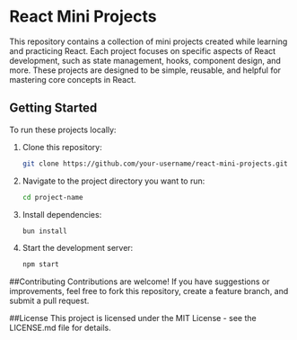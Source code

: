 # React Mini Projects

This repository contains a collection of mini projects created while learning and practicing React. Each project focuses on specific aspects of React development, such as state management, hooks, component design, and more. These projects are designed to be simple, reusable, and helpful for mastering core concepts in React.

## Getting Started

To run these projects locally:
1. Clone this repository:
   ```bash
   git clone https://github.com/your-username/react-mini-projects.git
   ```

2. Navigate to the project directory you want to run:
   ```bash
   cd project-name
   ```
3. Install dependencies:
   ```bash
   bun install
   ```
4. Start the development server:
   ```bash
   npm start
   ```

##Contributing
Contributions are welcome! If you have suggestions or improvements, feel free to fork this repository, create a feature branch, and submit a pull request.

##License
This project is licensed under the MIT License - see the LICENSE.md file for details.
